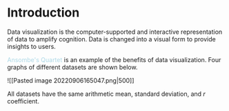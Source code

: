 # Introduction

Data visualization is the computer-supported and interactive representation of data to amplify cognition. Data is changed into a visual form to provide insights to users.

<span style = "color:lightblue">Ansombe's Quartet</span> is an example of the benefits of data visualization. Four graphs of different datasets are shown below.

![[Pasted image 20220906165047.png|500]]

All datasets have the same arithmetic mean, standard deviation, and $r$ coefficient.